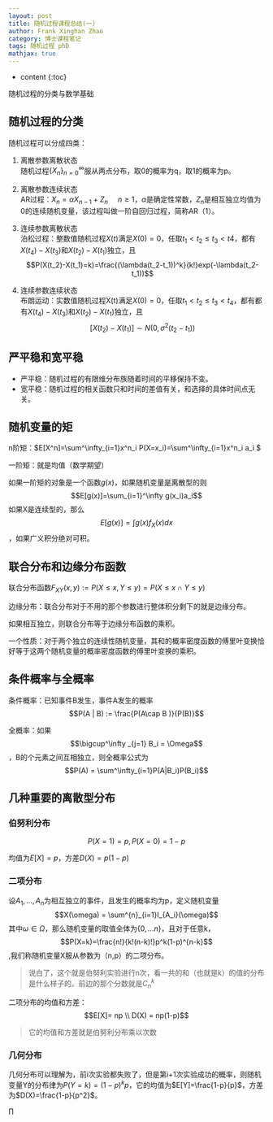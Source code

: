 ```yaml
---
layout: post
title: 随机过程课程总结(一)
author: Frank Xinghan Zhao
category: 博士课程笔记
tags: 随机过程 phD
mathjax: true
---
```


* content
{:toc}


随机过程的分类与数学基础








## 随机过程的分类

随机过程可以分成四类：

1. 离散参数离散状态  
随机过程$\{X_n\}^\infty _{n=0}$服从两点分布，取0的概率为q，取1的概率为p。

2. 离散参数连续状态  
AR过程：$X_n = \alpha X_{n-1} + Z_n  \ \ \ \ \ n \geq 1$，$\alpha$是确定性常数，$Z_n$是相互独立均值为0的连续随机变量，该过程叫做一阶自回归过程，简称AR（1）。

3. 连续参数离散状态  
泊松过程：整数值随机过程$X(t)$满足$X(0)=0$，任取$t_1<t_2\leq t_3 <t4$，都有$X(t_4)-X(t_3)$和$X(t_2)-X(t_1)$独立，且$$P(X(t_2)-X(t_1)=k)=\frac{(\lambda(t_2-t_1))^k}{k!}exp(-\lambda(t_2-t_1))$$

4. 连续参数连续状态  
布朗运动：实数值随机过程X(t)满足$X(0)=0$，任取$t_1<t_2\leq t_3<t_4$，都有都有$X(t_4)-X(t_3)$和$X(t_2)-X(t_1)$独立，且
$$[X(t_2)-X(t_1)] \sim N(0,\sigma^2(t_2-t_1))$$

## 严平稳和宽平稳

- 严平稳：随机过程的有限维分布族随着时间的平移保持不变。  
- 宽平稳：随机过程的相关函数只和时间的差值有关，和选择的具体时间点无关。

## 随机变量的矩

n阶矩：$E[X^n]=\sum^\infty_{i=1}x^n_i P(X=x_i)=\sum^\infty_{i=1}x^n_i a_i  $

一阶矩：就是均值（数学期望）

如果一阶矩的对象是一个函数$g(x)$，如果随机变量是离散型的则$$E[g(x)]=\sum_{i=1}^\infty g(x_i)a_i$$
如果X是连续型的，那么$$E[g(x)]=\int g(x)f_X(x)dx$$，如果广义积分绝对可积。

## 联合分布和边缘分布函数

联合分布函数$F_{XY}(x,y):=P(X\leq x,Y \leq y) = P({X \leq x} \cap {Y \leq y})$

边缘分布：联合分布对于不用的那个参数进行整体积分剩下的就是边缘分布。

如果相互独立，则联合分布等于边缘分布函数的乘积。

一个性质：对于两个独立的连续性随机变量，其和的概率密度函数的傅里叶变换恰好等于这两个随机变量的概率密度函数的傅里叶变换的乘积。

## 条件概率与全概率

条件概率：已知事件B发生，事件A发生的概率
$$P(A | B) := \frac{P(A\cap B )}{P(B)}$$

全概率：如果$$\bigcup^\infty _{j=1} B_i = \Omega$$，B的个元素之间互相独立，则全概率公式为
$$P(A) = \sum^\infty_{i=1}P(A|B_i)P(B_i)$$

## 几种重要的离散型分布

### 伯努利分布

$$P(X=1)=p,P(X=0)=1-p$$

均值为$E[X] = p$，方差$D(X) = p(1-p)$

### 二项分布

设$A_1,\dots,A_n$为相互独立的事件，且发生的概率均为p，定义随机变量$$X(\omega) = \sum^{n}_{i=1}I_{A_i}(\omega)$$ 其中$\omega \in \Omega$，那么随机变量的取值全体为$\{0,\dots n \}$，且对于任意k，$$P(X=k)=\frac{n!}{k!(n-k)!}p^k(1-p)^{n-k}$$,我们称随机变量X服从参数为（n,p）的二项分布。

> 说白了，这个就是伯努利实验进行n次，看一共的和（也就是k）的值的分布是什么样子的。前边的那个分数就是$C_n^k$

二项分布的均值和方差：
$$E[X]= np  \\
D(X) = np(1-p)$$

> 它的均值和方差就是伯努利分布乘以次数

### 几何分布

几何分布可以理解为，前i次实验都失败了，但是第i+1次实验成功的概率，则随机变量Y的分布律为$P(Y=k)=(1-p)^kp$，它的均值为$E[Y]=\frac{1-p}{p}$，方差为$D(X)=\frac{1-p}{p^2}$。

∏












